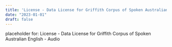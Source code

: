 ```yaml
---
title: 'License - Data License for Griffith Corpus of Spoken Australian English - Audio'
date: "2023-01-01"
draft: false
---
```


placeholder for: License - Data License for Griffith Corpus of Spoken Australian English - Audio